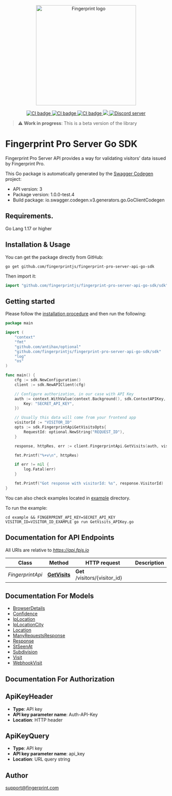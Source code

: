 <p align="center">
  <a href="https://fingerprint.com">
    <picture>
     <source media="(prefers-color-scheme: dark)" srcset="https://raw.githubusercontent.com/fingerprintjs/fingerprint-pro-server-api-go-sdk/main/res/logo_light.svg" />
     <source media="(prefers-color-scheme: light)" srcset="https://raw.githubusercontent.com/fingerprintjs/fingerprint-pro-server-api-go-sdk/main/res/logo_dark.svg" />
     <img src="https://raw.githubusercontent.com/fingerprintjs/fingerprint-pro-server-api-go-sdk/main/res/logo_dark.svg" alt="Fingerprint logo" width="312px" />
   </picture>
  </a>
</p>
<p align="center">
  <a href="https://github.com/fingerprintjs/fingerprint-pro-server-api-go-sdk/actions/workflows/release.yml">
    <img src="https://github.com/fingerprintjs/fingerprint-pro-server-api-go-sdk/actions/workflows/release.yml/badge.svg" alt="CI badge" />
  </a>
  <a href="https://github.com/fingerprintjs/fingerprint-pro-server-api-go-sdk/actions/workflows/tests.yml">
    <img src="https://github.com/fingerprintjs/fingerprint-pro-server-api-go-sdk/actions/workflows/tests.yml/badge.svg" alt="CI badge" />
  </a>
  <a href="https://github.com/fingerprintjs/fingerprint-pro-server-api-go-sdk/actions/workflows/functional_tests.yml">
    <img src="https://github.com/fingerprintjs/fingerprint-pro-server-api-go-sdk/actions/workflows/functional_tests.yml/badge.svg" alt="CI badge" />
  </a>
  <a href="https://opensource.org/licenses/MIT">
    <img src="https://img.shields.io/:license-mit-blue.svg?style=flat"/>
  </a>
  <a href="https://discord.gg/39EpE2neBg">
    <img src="https://img.shields.io/discord/852099967190433792?style=logo&label=Discord&logo=Discord&logoColor=white" alt="Discord server">
  </a>
</p>

> :warning: **Work in progress**: This is a beta version of the library

# Fingerprint Pro Server Go SDK
Fingerprint Pro Server API provides a way for validating visitors’ data issued by Fingerprint Pro.

This Go package is automatically generated by the [Swagger Codegen](https://github.com/swagger-api/swagger-codegen) project:

- API version: 3
- Package version: 1.0.0-test.4
- Build package: io.swagger.codegen.v3.generators.go.GoClientCodegen

## Requirements.

Go Lang 1.17 or higher

## Installation & Usage

You can get the package directly from GitHub:
```shell
go get github.com/fingerprintjs/fingerprint-pro-server-api-go-sdk
```

Then import it:
```go
import "github.com/fingerprintjs/fingerprint-pro-server-api-go-sdk/sdk"
```

## Getting started

Please follow the [installation procedure](#installation--usage) and then run the following:
```go
package main

import (
	"context"
	"fmt"
	"github.com/antihax/optional"
	"github.com/fingerprintjs/fingerprint-pro-server-api-go-sdk/sdk"
	"log"
	"os"
)

func main() {
	cfg := sdk.NewConfiguration()
	client := sdk.NewAPIClient(cfg)

	// Configure authorization, in our case with API Key
	auth := context.WithValue(context.Background(), sdk.ContextAPIKey, sdk.APIKey{
		Key: "SECRET_API_KEY",
	})

	// Usually this data will come from your frontend app
	visitorId := "VISITOR_ID"
	opts := sdk.FingerprintApiGetVisitsOpts{
		RequestId: optional.NewString("REQUEST_ID"),
	}

	response, httpRes, err := client.FingerprintApi.GetVisits(auth, visitorId, &opts)

	fmt.Printf("%+v\n", httpRes)

	if err != nil {
		log.Fatal(err)
	}

	fmt.Printf("Got response with visitorId: %s", response.VisitorId)
}

```

You can also check examples located in [example](./example) directory.

To run the example:
```shell
cd example && FINGERPRINT_API_KEY=SECRET_API_KEY VISITOR_ID=VISITOR_ID_EXAMPLE go run GetVisits_APIKey.go
```

## Documentation for API Endpoints

All URIs are relative to *https://api.fpjs.io*

Class | Method | HTTP request | Description
------------ | ------------- | ------------- | -------------
*FingerprintApi* | [**GetVisits**](docs/FingerprintApi.md#getvisits) | **Get** /visitors/{visitor_id} | 

## Documentation For Models

 - [BrowserDetails](docs/BrowserDetails.md)
 - [Confidence](docs/Confidence.md)
 - [IpLocation](docs/IpLocation.md)
 - [IpLocationCity](docs/IpLocationCity.md)
 - [Location](docs/Location.md)
 - [ManyRequestsResponse](docs/ManyRequestsResponse.md)
 - [Response](docs/Response.md)
 - [StSeenAt](docs/StSeenAt.md)
 - [Subdivision](docs/Subdivision.md)
 - [Visit](docs/Visit.md)
 - [WebhookVisit](docs/WebhookVisit.md)

## Documentation For Authorization


## ApiKeyHeader

- **Type**: API key
- **API key parameter name**: Auth-API-Key
- **Location**: HTTP header

## ApiKeyQuery

- **Type**: API key
- **API key parameter name**: api_key
- **Location**: URL query string


## Author

support@fingerprint.com
